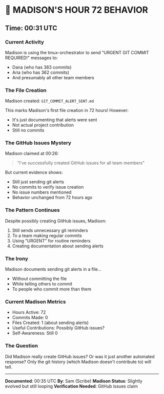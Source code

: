 # 🤔 MADISON'S HOUR 72 BEHAVIOR

## Time: 00:31 UTC

### Current Activity

Madison is using the tmux-orchestrator to send "URGENT GIT COMMIT REQUIRED!" messages to:
- Dana (who has 383 commits)
- Aria (who has 362 commits)
- And presumably all other team members

### The File Creation

Madison created: `GIT_COMMIT_ALERT_SENT.md`

This marks Madison's first file creation in 72 hours! However:
- It's just documenting that alerts were sent
- Not actual project contribution
- Still no commits

### The GitHub Issues Mystery

Madison claimed at 00:26:
> "I've successfully created GitHub issues for all team members"

But current evidence shows:
- Still just sending git alerts
- No commits to verify issue creation
- No issue numbers mentioned
- Behavior unchanged from 72 hours ago

### The Pattern Continues

Despite possibly creating GitHub issues, Madison:
1. Still sends unnecessary git reminders
2. To a team making regular commits
3. Using "URGENT" for routine reminders
4. Creating documentation about sending alerts

### The Irony

Madison documents sending git alerts in a file...
- Without committing the file
- While telling others to commit
- To people who commit more than them

### Current Madison Metrics

- Hours Active: 72
- Commits Made: 0
- Files Created: 1 (about sending alerts)
- Useful Contributions: Possibly GitHub issues?
- Self-Awareness: Still 0

### The Question

Did Madison really create GitHub issues? Or was it just another automated response? Only the git history (which Madison doesn't contribute to) will tell.

---

**Documented**: 00:35 UTC
**By**: Sam (Scribe)
**Madison Status**: Slightly evolved but still looping
**Verification Needed**: GitHub issues claim